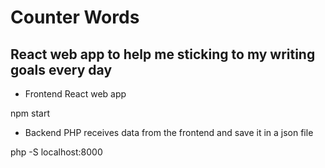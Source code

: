 # Counter Words 

## React web app to help me sticking to my writing goals every day

- Frontend
React web app

npm start

- Backend
PHP receives data from the frontend and save it in a json file

php -S localhost:8000

